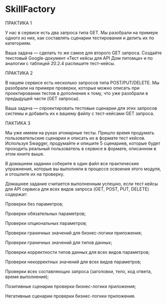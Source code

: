 # SkillFactory

ПРАКТИКА 1

У нас в сервисе есть два запроса типа GET. Мы разобрали на примере одного из них, как составлять сценарии тестирования и делить их по категориям.

Ваша задача — сделать то же самое для второго GET запроса. Создайте текстовый Google-документ «Тест кейсы для API Дом питомца» и по аналогии с таблицей 20.2.4 распишите тест-кейсы.

ПРАКТИКА 2

В нашем сервисе есть несколько запросов типа POST/PUT/DELETE. Мы разобрали на примере проверки, которые можно описать при проектировании тестов в дополнение к тому, что уже разобрали в предыдущей части (GET запросы).

Ваша задача — спроектировать тестовые сценарии для этих запросов системы и добавить их к вашему файлу с тест-кейсами GET запроса.

ПАКТИКА 3

Мы уже имеем на руках атомарные тесты. Пришло время продумать пользовательские сценарии и описать их в формате тест кейсов. Используя Swagger, продумайте и опишите 5 сценариев, которые будет проходить реальный пользователь в сервисе в формате, описанном в этом юните выше.

В домашнем задании соберите в один файл все практические упражнения, которые вы выполняли в процессе освоения этого модуля, и отошлите их на проверку.

Домашнее задание считается выполненным успешно, если тест кейсы для API сервиса для всех видов запроса (GET, POST, PUT, DELETE) содержат:

Проверки без параметров;

Проверки обязательных параметров;

Проверки опциональных параметров;

Проверки граничных значений для бизнес-логики приложения;

Проверки граничных значений для типов данных;

Проверки корректности типов данных для всех видов параметров;

Проверки некорректных значений для всех видов параметров;

Проверки всех составляющих запроса (заголовки, тело, код ответа, время выполнения);

Позитивные сценарии проверки бизнес-логики приложения;

Негативные сценарии проверки бизнес-логики приложения.
